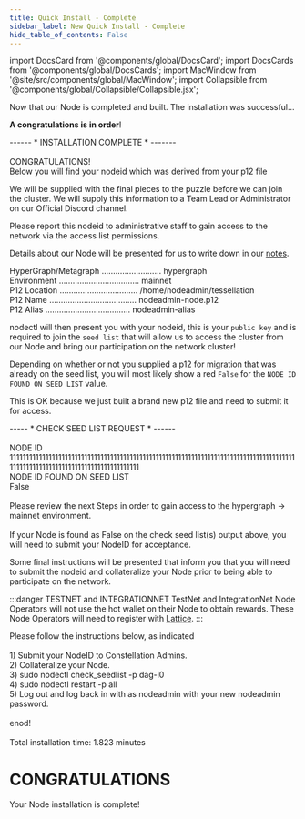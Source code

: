 ```yaml
---
title: Quick Install - Complete 
sidebar_label: New Quick Install - Complete
hide_table_of_contents: False
---
```

<intro-end />

import DocsCard from '@components/global/DocsCard';
import DocsCards from '@components/global/DocsCards';
import MacWindow from '@site/src/components/global/MacWindow';
import Collapsible from '@components/global/Collapsible/Collapsible.jsx';

<head>
  <title>Constellation Network Automation with nodectl</title>
  <meta
    name="description"
    content="nodectl new quick installation"
  />
</head>

Now that our Node is completed and built.  The installation was successful... 

**A congratulations is in order**!

<MacWindow> 
------ * INSTALLATION COMPLETE * -------<br />
<br />
CONGRATULATIONS!  <br />
Below you will find your nodeid which was derived from your p12 file<br />
</MacWindow>

We will be supplied with the final pieces to the puzzle before we can join the cluster.  We will supply this information to a Team Lead or Administrator on our Official Discord channel.

<MacWindow>
 Please report this nodeid to administrative staff to gain access to the network via the access list permissions.<br />
</MacWindow>

Details about our Node will be presented for us to write down in our [notes](/validate/resources/nodectlNotes).

<MacWindow>
 HyperGraph/Metagraph .......................... hypergraph<br />
  Environment ................................... mainnet<br />
  P12 Location .................................. /home/nodeadmin/tessellation<br />
  P12 Name ...................................... nodeadmin-node.p12<br />
  P12 Alias ..................................... nodeadmin-alias<br />
</MacWindow>

nodectl will then present you with your nodeid, this is your `public key` and is required to join the `seed list` that will allow us to access the cluster from our Node and bring our participation on the network cluster!

Depending on whether or not you supplied a p12 for migration that was already on the seed list, you will most likely show a red `False` for the `NODE ID FOUND ON SEED LIST` value.

This is OK because we just built a brand new p12 file and need to submit it for access.

<MacWindow>
----- * CHECK SEED LIST REQUEST * ------ <br />
<br />
NODE ID<br />
11111111111111111111111111111111111111111111111111111111111111111111111111111111111111111111111111111111111111111111111111111111<br />
NODE ID FOUND ON SEED LIST<br />
False  <br />
<br />
Please review the next Steps in order to gain access to the hypergraph -> mainnet environment.<br />
<br />
If your Node is found as False on the check seed
list(s) output above, you will need to submit your NodeID for acceptance.<br />
</MacWindow>

Some final instructions will be presented that inform you that you will need to submit the nodeid and collateralize your Node prior to being able to participate on the network.  

:::danger TESTNET and INTEGRATIONNET
TestNet and IntegrationNet Node Operators will not use the hot wallet on their Node to obtain rewards.  These Node Operators will need to register with [Lattice](https://lattice.is/dashboard).
:::

<MacWindow>
Please follow the instructions below, as indicated<br />
<br />
1) Submit your NodeID to Constellation Admins.<br />
2) Collateralize your Node.<br />
3) sudo nodectl check_seedlist -p dag-l0<br />
4) sudo nodectl restart -p all<br />
5) Log out and log back in with as nodeadmin with your new nodeadmin password.<br />
<br />
enod!<br />
<br />
Total installation time:  1.823 minutes<br />
</MacWindow> 

# CONGRATULATIONS
Your Node installation is complete!